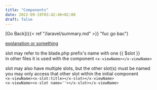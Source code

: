```yaml
---
title: "Components"
date: 2022-09-19T03:42:46+02:00
draft: false
---
```


[Go Back]({{< ref "/laravel/summary.md" >}} "fuc go bac") <br/>

<a href="https://youtu.be/MYyJ4PuL4pY?t=4099" target="_blank">explanation or something</a>

slot may refer to the blade.php prefix's name with one {{ $slot }}  
in other files it is used with the component `<x-viewName></x-viewName>`

slot may also have multiple slots, but the other slot(s) must be named  
you may only access that other slot within the initial component  
`<x-viewName><x-slot:title></x-slot></x-viewName>`  
`<x-viewName><x-slot name=''></x-slot></x-viewName>`  
